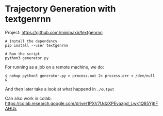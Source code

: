 # Trajectory Generation with textgenrnn


Project: https://github.com/minimaxir/textgenrnn


```
# Install the dependency
pip install --user textgenrnn

# Run the script
python3 generator.py
```

For running as a job on a remote machine, we do:

```
$ nohup python3 generator.py > process.out 2> process.err < /dev/null &
```

And then later take a look at what happend in `./output`


Can also work in colab: https://colab.research.google.com/drive/1PXV7UdzXPEvazpd_Lwk1Q85YjtIFAHUk

